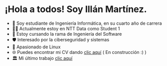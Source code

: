 # ¡Hola a todos! Soy Illán Martínez.

- 📖 Soy estudiante de Ingeniería Informática, en su cuarto año de carrera
- 👨‍🏭 Actualmente estoy en NTT Data como Student 1
- 🌱 Estoy cursando la rama de Ingeniería del Software
- 🛡️ Interesado por la ciberseguridad y sistemas
- 🐧 Apasionado de Linux
- 🌐 Puedes encontrar mi CV dando [clic aquí](https://illanmartinez.es) ( En construcción :) )
- 🏛️ Mi último trabajo [clic aquí](https://procesosfront-ee3xtzbp7a-ew.a.run.app/) 
<!--
**developwannabe/developwannabe** is a ✨ _special_ ✨ repository because its `README.md` (this file) appears on your GitHub profile.

Here are some ideas to get you started:

- 🔭 I’m currently working on ...
- 🌱 I’m currently learning ...
- 👯 I’m looking to collaborate on ...
- 🤔 I’m looking for help with ...
- 💬 Ask me about ...
- 📫 How to reach me: ...
- 😄 Pronouns: ...
- ⚡ Fun fact: ...
-->

